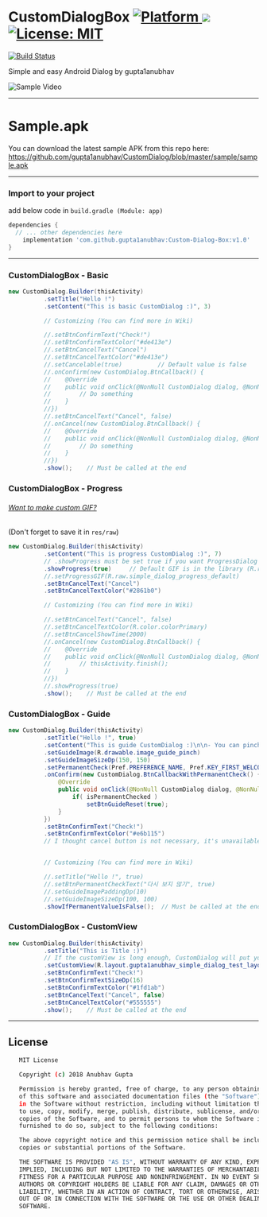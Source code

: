 # CustomDialogBox [![Platform](https://img.shields.io/badge/Platform-Android-green.svg) ]() [![](https://jitpack.io/v/gupta1anubhav/Custom-Dialog-Box.svg)](https://jitpack.io/#gupta1anubhav/Custom-Dialog-Box) [![License: MIT](https://img.shields.io/badge/License-MIT-blue.svg)](https://opensource.org/licenses/MIT)
[![Build Status](https://travis-ci.org/gupta1anubhav/SimpleDialog.svg?branch=master)](https://travis-ci.org/gupta1anubhav/SimpleDialog)

Simple and easy Android Dialog by gupta1anubhav

![Sample Video](https://thumbs.gfycat.com/PowerlessTameCassowary-size_restricted.gif)

---
# Sample.apk
You can download the latest sample APK from this repo here: https://github.com/gupta1anubhav/CustomDialog/blob/master/sample/sample.apk

---
### Import to your project
add below code in `build.gradle (Module: app)`
```gradle
dependencies {
  // ... other dependencies here
    implementation 'com.github.gupta1anubhav:Custom-Dialog-Box:v1.0'
}
```
---

### CustomDialogBox - Basic

```java
new CustomDialog.Builder(thisActivity)
          .setTitle("Hello !")
          .setContent("This is basic CustomDialog :)", 3)

          // Customizing (You can find more in Wiki)

          //.setBtnConfirmText("Check!")
          //.setBtnConfirmTextColor("#de413e")
          //.setBtnCancelText("Cancel")
          //.setBtnCancelTextColor("#de413e")
          //.setCancelable(true)          // Default value is false
          //.onConfirm(new CustomDialog.BtnCallback() {
          //    @Override
          //    public void onClick(@NonNull CustomDialog dialog, @NonNull CustomDialog.BtnAction which) {
          //        // Do something
          //    }
          //})
          //.setBtnCancelText("Cancel", false)
          //.onCancel(new CustomDialog.BtnCallback() {
          //    @Override
          //    public void onClick(@NonNull CustomDialog dialog, @NonNull CustomDialog.BtnAction which) {
          //        // Do something
          //    }
          //})
          .show();    // Must be called at the end
```


### CustomDialogBox - Progress

###### [Want to make custom GIF?](https://loading.io/)
(Don't forget to save it in `res/raw`)
```java
new CustomDialog.Builder(thisActivity)
          .setContent("This is progress CustomDialog :)", 7)
          // .showProgress must be set true if you want ProgressDialog
          .showProgress(true)     // Default GIF is in the library (R.raw.simple_dialog_progress_default)
          //.setProgressGIF(R.raw.simple_dialog_progress_default)
          .setBtnCancelText("Cancel")
          .setBtnCancelTextColor("#2861b0")

          // Customizing (You can find more in Wiki)

          //.setBtnCancelText("Cancel", false)
          //.setBtnCancelTextColor(R.color.colorPrimary)
          //.setBtnCancelShowTime(2000)
          //.onCancel(new CustomDialog.BtnCallback() {
          //    @Override
          //    public void onClick(@NonNull CustomDialog dialog, @NonNull CustomDialog.BtnAction which) {
          //        // thisActivity.finish();
          //    }
          //})
          //.showProgress(true)
          .show();    // Must be called at the end
```


### CustomDialogBox - Guide

```java
new CustomDialog.Builder(thisActivity)
          .setTitle("Hello !", true)
          .setContent("This is guide CustomDialog :)\n\n- You can pinch the view !")
          .setGuideImage(R.drawable.image_guide_pinch)
          .setGuideImageSizeDp(150, 150)
          .setPermanentCheck(Pref.PREFERENCE_NAME, Pref.KEY_FIRST_WELCOME)
          .onConfirm(new CustomDialog.BtnCallbackWithPermanentCheck() {
              @Override
              public void onClick(@NonNull CustomDialog dialog, @NonNull CustomDialog.BtnAction which, boolean isPermanentChecked) {
                  if( isPermanentChecked )
                      setBtnGuideReset(true);
              }
          })
          .setBtnConfirmText("Check!")
          .setBtnConfirmTextColor("#e6b115")
          // I thought cancel button is not necessary, it's unavailable unless there're requests


          // Customizing (You can find more in Wiki)

          //.setTitle("Hello !", true)
          //.setBtnPermanentCheckText("다시 보지 않기", true)
          //.setGuideImagePaddingDp(10)
          //.setGuideImageSizeDp(100, 100)
          .showIfPermanentValueIsFalse();  // Must be called at the end (if permanentCheck is necessary)
```


### CustomDialogBox - CustomView

```java
new CustomDialog.Builder(thisActivity)
          .setTitle("This is Title :)")
          // If the customView is long enough, CustomDialog will put your layout in the ScrollView automatically
          .setCustomView(R.layout.gupta1anubhav_simple_dialog_test_layout_custom_long)
          .setBtnConfirmText("Check!")
          .setBtnConfirmTextSizeDp(16)
          .setBtnConfirmTextColor("#1fd1ab")
          .setBtnCancelText("Cancel", false)
          .setBtnCancelTextColor("#555555")
          .show();    // Must be called at the end
```
---

License
-------
```sh
   MIT License

   Copyright (c) 2018 Anubhav Gupta

   Permission is hereby granted, free of charge, to any person obtaining a copy
   of this software and associated documentation files (the "Software"), to deal
   in the Software without restriction, including without limitation the rights
   to use, copy, modify, merge, publish, distribute, sublicense, and/or sell
   copies of the Software, and to permit persons to whom the Software is
   furnished to do so, subject to the following conditions:

   The above copyright notice and this permission notice shall be included in all
   copies or substantial portions of the Software.

   THE SOFTWARE IS PROVIDED "AS IS", WITHOUT WARRANTY OF ANY KIND, EXPRESS OR
   IMPLIED, INCLUDING BUT NOT LIMITED TO THE WARRANTIES OF MERCHANTABILITY,
   FITNESS FOR A PARTICULAR PURPOSE AND NONINFRINGEMENT. IN NO EVENT SHALL THE
   AUTHORS OR COPYRIGHT HOLDERS BE LIABLE FOR ANY CLAIM, DAMAGES OR OTHER
   LIABILITY, WHETHER IN AN ACTION OF CONTRACT, TORT OR OTHERWISE, ARISING FROM,
   OUT OF OR IN CONNECTION WITH THE SOFTWARE OR THE USE OR OTHER DEALINGS IN THE
   SOFTWARE.
```